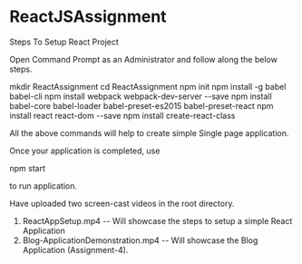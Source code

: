 # ReactJSAssignment

Steps To Setup React Project

Open Command Prompt as an Administrator and follow along the below steps.

mkdir ReactAssignment
cd ReactAssignment
npm init
npm install -g babel babel-cli
npm install webpack webpack-dev-server --save
npm install babel-core babel-loader babel-preset-es2015 babel-preset-react
npm install react react-dom --save
npm install create-react-class

All the above commands will help to create simple Single page application.

Once your application is completed, use

npm start

to run application.

Have uploaded two screen-cast videos in the root directory.

1) ReactAppSetup.mp4 -- Will showcase the steps to setup a simple React Application
2) Blog-ApplicationDemonstration.mp4 -- Will showcase the Blog Application (Assignment-4).


